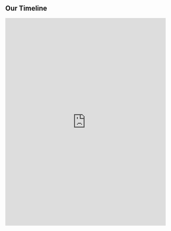 ## Our Timeline

<iframe src='https://cdn.knightlab.com/libs/timeline3/latest/embed/index.html?source=1gy1BqX5g43CTuPIbmhw3q5HonAKfejd3NuSnXTdneRU&font=Default&lang=en&initial_zoom=2&height=650' width='100%' height='650' webkitallowfullscreen mozallowfullscreen allowfullscreen frameborder='0'></iframe>


